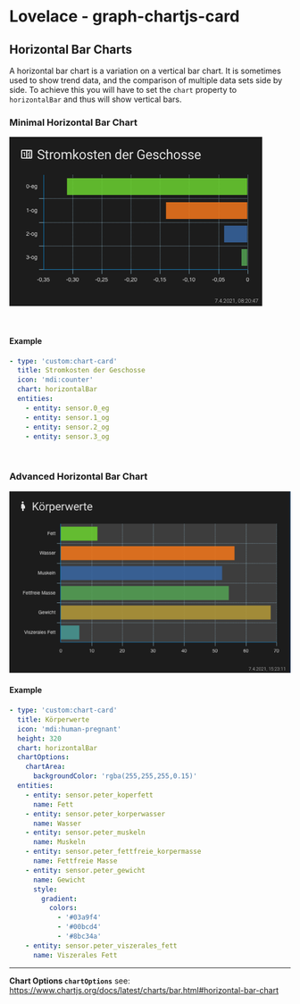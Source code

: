 # Lovelace - graph-chartjs-card
## Horizontal Bar Charts

A horizontal bar chart is a variation on a vertical bar chart. It is sometimes used to show trend data, and the comparison of multiple data sets side by side. To achieve this you will have to set the `chart` property to `horizontalBar` and thus will show vertical bars.

### Minimal Horizontal Bar Chart
![simpehorizontalBar1](img/simpehorizontalBar1.png)

<br>

#### Example

```yaml
- type: 'custom:chart-card'
  title: Stromkosten der Geschosse
  icon: 'mdi:counter'
  chart: horizontalBar
  entities:
    - entity: sensor.0_eg
    - entity: sensor.1_og
    - entity: sensor.2_og
    - entity: sensor.3_og
```
<br>

### Advanced Horizontal Bar Chart
![horizontalBar1](img/horizontalBar1.png)<br>

#### Example

```yaml
- type: 'custom:chart-card'
  title: Körperwerte
  icon: 'mdi:human-pregnant'
  height: 320
  chart: horizontalBar
  chartOptions:
    chartArea:
      backgroundColor: 'rgba(255,255,255,0.15)'
  entities:
    - entity: sensor.peter_koperfett
      name: Fett
    - entity: sensor.peter_korperwasser
      name: Wasser
    - entity: sensor.peter_muskeln
      name: Muskeln
    - entity: sensor.peter_fettfreie_korpermasse
      name: Fettfreie Masse
    - entity: sensor.peter_gewicht
      name: Gewicht
      style:
        gradient:
          colors:
            - '#03a9f4'
            - '#00bcd4'
            - '#8bc34a'
    - entity: sensor.peter_viszerales_fett
      name: Viszerales Fett
```

<hr>

**Chart Options `chartOptions`**
see: https://www.chartjs.org/docs/latest/charts/bar.html#horizontal-bar-chart


